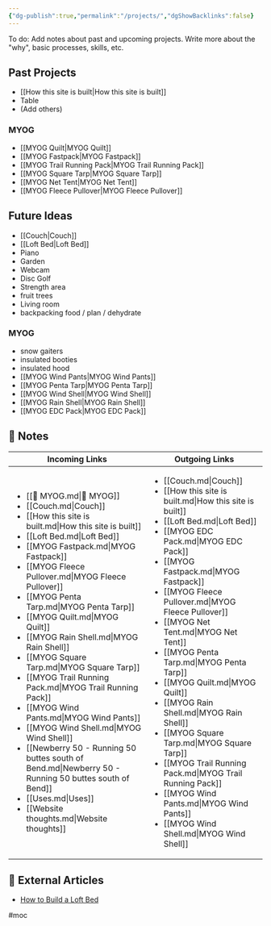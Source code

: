 ```yaml
---
{"dg-publish":true,"permalink":"/projects/","dgShowBacklinks":false}
---
```



To do: Add notes about past and upcoming projects. Write more about the "why", basic processes, skills, etc.

## Past Projects

* [[How this site is built\|How this site is built]]
* Table
* (Add others)

### MYOG

* [[MYOG Quilt\|MYOG Quilt]]
* [[MYOG Fastpack\|MYOG Fastpack]]
* [[MYOG Trail Running Pack\|MYOG Trail Running Pack]]
* [[MYOG Square Tarp\|MYOG Square Tarp]]
* [[MYOG Net Tent\|MYOG Net Tent]]
* [[MYOG Fleece Pullover\|MYOG Fleece Pullover]]

## Future Ideas

* [[Couch\|Couch]]
* [[Loft Bed\|Loft Bed]]
* Piano
* Garden
* Webcam
* Disc Golf
* Strength area
* fruit trees
* Living room
* backpacking food / plan / dehydrate

### MYOG

* snow gaiters
* insulated booties
* insulated hood
* [[MYOG Wind Pants\|MYOG Wind Pants]]
* [[MYOG Penta Tarp\|MYOG Penta Tarp]]
* [[MYOG Wind Shell\|MYOG Wind Shell]]
* [[MYOG Rain Shell\|MYOG Rain Shell]]
* [[MYOG EDC Pack\|MYOG EDC Pack]]



## 📔 Notes

| Incoming Links                                                                                                                                                                                                                                                                                                                                                                                                                                                                                                                                                                                                                                                                                                                                                                                                                              | Outgoing Links                                                                                                                                                                                                                                                                                                                                                                                                                                                                                                                                                                                                                                                                                            |
| ------------------------------------------------------------------------------------------------------------------------------------------------------------------------------------------------------------------------------------------------------------------------------------------------------------------------------------------------------------------------------------------------------------------------------------------------------------------------------------------------------------------------------------------------------------------------------------------------------------------------------------------------------------------------------------------------------------------------------------------------------------------------------------------------------------------------------------------- | --------------------------------------------------------------------------------------------------------------------------------------------------------------------------------------------------------------------------------------------------------------------------------------------------------------------------------------------------------------------------------------------------------------------------------------------------------------------------------------------------------------------------------------------------------------------------------------------------------------------------------------------------------------------------------------------------------- |
| <ul><li>[[📘 MYOG.md\\|📘 MYOG]]</li><li>[[Couch.md\\|Couch]]</li><li>[[How this site is built.md\\|How this site is built]]</li><li>[[Loft Bed.md\\|Loft Bed]]</li><li>[[MYOG Fastpack.md\\|MYOG Fastpack]]</li><li>[[MYOG Fleece Pullover.md\\|MYOG Fleece Pullover]]</li><li>[[MYOG Penta Tarp.md\\|MYOG Penta Tarp]]</li><li>[[MYOG Quilt.md\\|MYOG Quilt]]</li><li>[[MYOG Rain Shell.md\\|MYOG Rain Shell]]</li><li>[[MYOG Square Tarp.md\\|MYOG Square Tarp]]</li><li>[[MYOG Trail Running Pack.md\\|MYOG Trail Running Pack]]</li><li>[[MYOG Wind Pants.md\\|MYOG Wind Pants]]</li><li>[[MYOG Wind Shell.md\\|MYOG Wind Shell]]</li><li>[[Newberry 50 - Running 50 buttes south of Bend.md\\|Newberry 50 - Running 50 buttes south of Bend]]</li><li>[[Uses.md\\|Uses]]</li><li>[[Website thoughts.md\\|Website thoughts]]</li></ul> | <ul><li>[[Couch.md\\|Couch]]</li><li>[[How this site is built.md\\|How this site is built]]</li><li>[[Loft Bed.md\\|Loft Bed]]</li><li>[[MYOG EDC Pack.md\\|MYOG EDC Pack]]</li><li>[[MYOG Fastpack.md\\|MYOG Fastpack]]</li><li>[[MYOG Fleece Pullover.md\\|MYOG Fleece Pullover]]</li><li>[[MYOG Net Tent.md\\|MYOG Net Tent]]</li><li>[[MYOG Penta Tarp.md\\|MYOG Penta Tarp]]</li><li>[[MYOG Quilt.md\\|MYOG Quilt]]</li><li>[[MYOG Rain Shell.md\\|MYOG Rain Shell]]</li><li>[[MYOG Square Tarp.md\\|MYOG Square Tarp]]</li><li>[[MYOG Trail Running Pack.md\\|MYOG Trail Running Pack]]</li><li>[[MYOG Wind Pants.md\\|MYOG Wind Pants]]</li><li>[[MYOG Wind Shell.md\\|MYOG Wind Shell]]</li></ul> |


## 📰 External Articles

- [How to Build a Loft Bed](https://www.homedepot.com/c/ah/how-to-build-a-loft-bed/9ba683603be9fa5395fab9016d2777b3)


#moc  